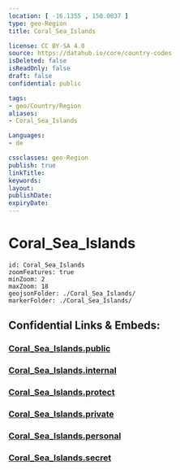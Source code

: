 ```yaml
---
location: [ -16.1355 , 150.0037 ] 
type: geo-Region
title: Coral_Sea_Islands

license: CC BY-SA 4.0
source: https://datahub.io/core/country-codes
isDeleted: false
isReadOnly: false
draft: false
confidential: public

tags:
- geo/Country/Region
aliases:
- Coral_Sea_Islands

Languages:
- de

cssclasses: geo-Region
publish: true
linkTitle: 
keywords: 
layout: 
publishDate: 
expiryDate: 
---
```


# Coral_Sea_Islands

```leaflet
id: Coral_Sea_Islands
zoomFeatures: true 
minZoom: 2 
maxZoom: 18
geojsonFolder: ./Coral_Sea_Islands/
markerFolder: ./Coral_Sea_Islands/
```


## Confidential Links & Embeds: 

### [Coral_Sea_Islands.public](/_public/\Earth\Continent\Australia\Australia\CountiesCoral_Sea_Islands.public.md) 

### [Coral_Sea_Islands.internal](/_internal/\Earth\Continent\Australia\Australia\CountiesCoral_Sea_Islands.internal.md) 

### [Coral_Sea_Islands.protect](/_protect/\Earth\Continent\Australia\Australia\CountiesCoral_Sea_Islands.protect.md) 

### [Coral_Sea_Islands.private](/_private/\Earth\Continent\Australia\Australia\CountiesCoral_Sea_Islands.private.md) 

### [Coral_Sea_Islands.personal](/_personal/\Earth\Continent\Australia\Australia\CountiesCoral_Sea_Islands.personal.md) 

### [Coral_Sea_Islands.secret](/_secret/\Earth\Continent\Australia\Australia\CountiesCoral_Sea_Islands.secret.md)

